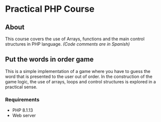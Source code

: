 # Practical PHP Course

## About

This course covers the use of Arrays, functions and the main control structures in PHP language. _(Code comments are in Spanish)_

## Put the words in order game

This is a simple implementation of a game where you have to guess the word that is presented to the user out of order. In the construction of the game logic, the use of arrays, loops and control structures is explored in a practical sense.

### Requirements

- PHP 8.1.13
- Web server
